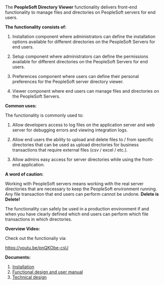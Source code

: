 The **PeopleSoft Directory Viewer** functionality delivers front-end
functionality to manage files and directories on PeopleSoft servers for
end users.

**The functionality consists of:**

1.	Installation component where administrators can define the installation options available for different directories on the PeopleSoft Servers for end users.

2.	Setup component where administrators can define the permissions available for different directories on the PeopleSoft Servers for end users.

3.	Preferences component where users can define their personal preferences for the PeopleSoft server directory viewer.

4.	Viewer component where end users can manage files and directories on the PeopleSoft Servers.


**Common uses:**

The functionality is commonly used to: 
1.	Allow developers access to log files on the application server and web server for debugging errors and viewing integration logs.

2.	Allow end users the ability to upload and delete files to / from specific directories that can be used as upload directories for business transactions that require external files (csv / excel / etc.).

3.	Allow admins easy access for server directories while using the front-end application.


**A word of caution:**

Working with PeopleSoft servers means working with
the real server directories that are necessary to keep the PeopleSoft
environment running. Any file transaction that end users can perform
cannot be undone. **Delete is Delete!**

The functionality can safely be used in a production environment if and
when you have clearly defined which end users can perform which file
transactions in which directories.

**Overview Video:**

Check out the functionaliy via:

https://youtu.be/pnQKObe-csU

**Documents:**

1.  [Installation](installation_CY2_DIRECTORY_VIEWER.pdf)
2.  [Functional design and user manual](FD_CY2_DIRECTORY_VIEWER.pdf)
3.  [Technical design](TD_CY2_DIRECTORY_VIEWER.pdf)

